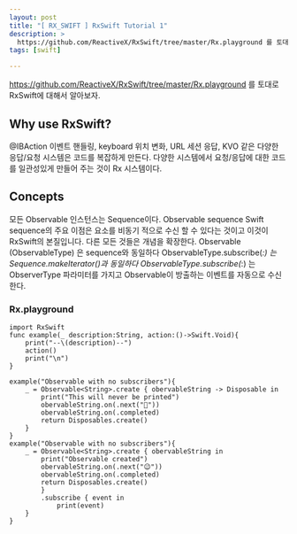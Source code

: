 ```yaml
---
layout: post
title: "[ RX_SWIFT ] RxSwift Tutorial 1"
description: >
  https://github.com/ReactiveX/RxSwift/tree/master/Rx.playground 를 토대로 RxSwift 익히기  
tags: [swift]

---
```


https://github.com/ReactiveX/RxSwift/tree/master/Rx.playground 를  토대로 RxSwift에 대해서 알아보자. 


## Why use RxSwift?
@IBAction 이벤트 핸들링, keyboard 위치 변화, URL 세션 응답, KVO 같은 다양한 응답/요청 시스템은 코드를 복잡하게 만든다. 
다양한 시스템에서 요청/응답에 대한 코드를 일관성있게 만들어 주는 것이  Rx 시스템이다. 



## Concepts
모든 Observable 인스턴스는 Sequence이다. 
Observable sequence Swift sequence의 주요 이점은 요소를 비동기 적으로 수신 할 수 있다는 것이고 이것이 RxSwift의 본질입니다. 다른 모든 것들은 개념을 확장한다.
Observable (ObservableType) 은 sequence와 동일하다 
ObservableType.subscribe(_:) 는 Sequence.makeIterator()과 동일하다
ObservableType.subscribe(_:) 는 ObserverType 파라미터를 가지고 Observable이 방출하는 이벤트를 자동으로 수신한다. 


### Rx.playground
~~~
import RxSwift
func example(_ description:String, action:()->Swift.Void){
    print("--\(description)--")
    action()
    print("\n")
}

example("Observable with no subscribers"){
    _ = Observable<String>.create { obervableString -> Disposable in 
        print("This will never be printed")
        obervableString.on(.next("😬"))
        obervableString.on(.completed)
        return Disposables.create()
    }
}
example("Observable with no subscribers"){
    _ = Observable<String>.create { obervableString in
        print("Observable created")
        obervableString.on(.next("😉"))
        obervableString.on(.completed)
        return Disposables.create()
        }
        .subscribe { event in
            print(event)
    }
}

~~~